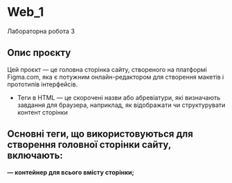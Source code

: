# Web_1
Лабораторна робота 3
## Опис проєкту
Цей проєкт — це головна сторінка сайту, створеного на платформі Figma.com, яка є потужним онлайн-редактором для створення макетів і прототипів інтерфейсів. 
* Теги в HTML — це скорочені назви або абревіатури, які визначають завдання для браузера, наприклад, як відображати чи структурувати контент сторінки
## Основні теги, що використовуються для створення головної сторінки сайту, включають:
 **<html> — контейнер для всього вмісту сторінки;**

